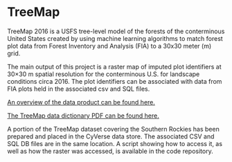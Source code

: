 # TreeMap

TreeMap 2016 is a USFS tree-level model of the forests of the conterminous United States created by using machine learning algorithms to match forest plot data from Forest Inventory and Analysis (FIA) to a 30x30 meter (m) grid.

The main output of this project is a raster map of imputed plot identifiers at 30×30 m spatial resolution for the conterminous U.S. for landscape conditions circa 2016. The plot identifiers can be associated with data from FIA plots held in the associated csv and SQL files.

[An overview of the data product can be found here.](https://www.fs.usda.gov/rds/archive/Catalog/RDS-2021-0074)

[The TreeMap data dictionary PDF can be found here.]()

A portion of the TreeMap dataset covering the Southern Rockies has been prepared and placed in the CyVerse data store. The associated CSV and SQL DB files are in the same location. A script showing how to access it, as well as how the raster was accessed, is available in the code repository.
